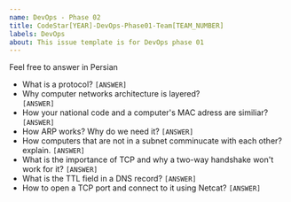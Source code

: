 ```yaml
---
name: DevOps - Phase 02
title: CodeStar[YEAR]-DevOps-Phase01-Team[TEAM_NUMBER]
labels: DevOps
about: This issue template is for DevOps phase 01 
---
```

Feel free to answer in Persian
- What is a protocol?
  `[ANSWER]`
- Why computer networks architecture is layered?  
  `[ANSWER]`
- How your national code and a computer's MAC adress are similiar?
  `[ANSWER]`
- How ARP works? Why do we need it?
  `[ANSWER]`
- How computers that are not in a subnet comminucate with each other? explain.
  `[ANSWER]`
- What is the importance of TCP and why a two-way handshake won't work for it?
  `[ANSWER]`
- What is the TTL field in a DNS record?
  `[ANSWER]`
- How to open a TCP port and connect to it using Netcat?
  `[ANSWER]`
